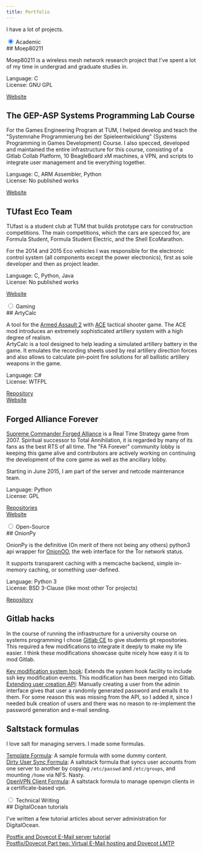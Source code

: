 ```yaml
---
title: Portfolio
---
```


I have a lot of projects.

<div class="tabs">

<div class="tab">
<input type="radio" id="tab-0" name="tab-group-1" checked="checked" />
<label for="tab-0">Academic</label>
<div class="tabcontent">
## Moep80211

Moep80211 is a wireless mesh network research project that I've spent a lot of my time in undergrad and graduate studies in.

Language: C  
License: GNU GPL

[Website](http://moepi.net/?page_id=12)

## The GEP-ASP Systems Programming Lab Course

For the Games Engineering Program at TUM, I helped develop and teach the "Systemnahe Programmierung bei der Spieleentwicklung" (Systems Programming in Games Development) Course. I also specced, developed and maintained the entire infrastructure for this course, consisting of a Gitlab Collab Platform, 10 BeagleBoard xM machines, a VPN, and scripts to integrate user management and tie everything together.

Language: C, ARM Assembler, Python  
License: No published works

[Website](https://gepasp.in.tum.de)

## TUfast Eco Team

TUfast is a student club at TUM that builds prototype cars for construction competitions. The main competitions, which the cars are specced for, are Formula Student, Formula Student Electric, and the Shell EcoMarathon.

For the 2014 and 2015 Eco vehicles I was responsible for the electronic control system (all components except the power electronics), first as sole developer and then as project leader.

Language: C, Python, Java  
License: No published works

[Website](http://tufast-eco.de/)
</div>
</div>

<div class="tab">
<input type="radio" id="tab-1" name="tab-group-1" />
<label for="tab-1">Gaming</label>
<div class="tabcontent">
## ArtyCalc

A tool for the [Armed Assault 2](http://www.arma2.com) with [ACE](http://wiki.ace-mod.net/Advanced_Combat_Environment) tactical shooter game. The ACE mod introduces an extremely sophisticated artillery system with a high degree of realism.  
ArtyCalc is a tool designed to help leading a simulated artillery battery in the game. It emulates the recording sheets used by real artillery direction forces and also allows to calculate pin-point fire solutions for all ballistic artillery weapons in the game.

Language: C#  
License: WTFPL

[Repository](https://github.com/duk3luk3/ArtyCalc.Sharp)  
[Website](https://dl.dropboxusercontent.com/u/2808338/arma2/artycalc/artycalc.html)

## Forged Alliance Forever

[Supreme Commander Forged Alliance](https://en.wikipedia.org/wiki/Supreme_Commander:_Forged_Alliance) is a Real Time Strategy game from 2007. Spiritual successor to Total Annihilation, it is regarded by many of its fans as the best RTS of all time. The "FA Forever" community lobby is keeping this game alive and contributors are actively working on continuing the development of the core game as well as the ancillary lobby.

Starting in June 2015, I am part of the server and netcode maintenance team.

Language: Python  
License: GPL

[Repositories](https://github.com/FAForever)  
[Website](http://www.faforever.com/)

</div>
</div>

<div class="tab">
<input type="radio" id="tab-2" name="tab-group-1" />
<label for="tab-2">Open-Source</label>
<div class="tabcontent">
## OnionPy

OnionPy is the definitive (On merit of there not being any others) python3 api wrapper for [OnionOO](https://www.torproject.org/projects/onionoo.html.en), the web interface for the Tor network status.

It supports transparent caching with a memcache backend, simple in-memory caching, or something user-defined.

Language: Python 3  
License: BSD 3-Clause (like most other Tor projects)

[Repository](https://github.com/duk3luk3/onion-py)

## Gitlab hacks

In the course of running the infrastructure for a university course on systems programming I chose [Gitlab CE](https://github.com/gitlabhq/) to give students git repositories. This required a few modifications to integrate it deeply to make my life easier.
I think these modifications showcase quite nicely how easy it is to mod Gitlab.

[Key modification system hook](https://github.com/duk3luk3/gitlabhq/tree/system-hook-key): Extends the system hook facility to include ssh key modification events. This modification has been merged into Gitlab.  
[Extending user creation API](https://github.com/duk3luk3/gitlabhq/tree/useradd-api-extension): Manually creating a user from the admin interface gives that user a randomly generated password and emails it to them. For some reason this was missing from the API, so I added it, since I needed bulk creation of users and there was no reason to re-implement the password generation and e-mail sending.

## Saltstack formulas

I love salt for managing servers. I made some formulas.

[Template Formula](https://github.com/saltstack-formulas/template-formula): A sample formula with some dummy content.  
[Dirty User Sync Formula](https://github.com/duk3luk3/dirty-user-sync-formula): A saltstack formula that syncs user accounts from one server to another by copying `/etc/passwd` and `/etc/groups`, and mounting `/home` via NFS. Nasty.  
[OpenVPN Client Formula](https://github.com/saltstack-formulas/openvpn-client-formula): A saltstack formula to manage openvpn clients in a certificate-based vpn.
</div>
</div>

<div class="tab">
<input type="radio" id="tab-3" name="tab-group-1" />
<label for="tab-3">Technical Writing</label>
<div class="tabcontent">
## DigitalOcean tutorials

I've written a few tutorial articles about server administration for DigitalOcean.

[Postfix and Dovecot E-Mail server tutorial](https://www.digitalocean.com/community/articles/how-to-set-up-a-postfix-e-mail-server-with-dovecot)  
[Postfix/Dovecot Part two: Virtual E-Mail hosting and Dovecot LMTP](https://www.digitalocean.com/community/articles/how-to-set-up-a-postfix-email-server-with-dovecot-dynamic-maildirs-and-lmtp)

</div>
</div>

</div>
